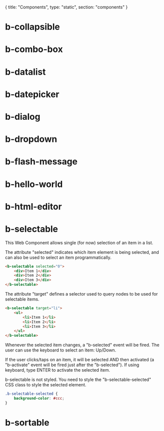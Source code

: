 {
	title: "Components", 
	type: "static", 
	section: "components"
}

b-collapsible
=============

b-combo-box
===========

b-datalist
==========

b-datepicker
============

b-dialog
========

b-dropdown
==========

b-flash-message
===============

b-hello-world
=============

b-html-editor
=============

b-selectable
============
This Web Component allows single (for now) selection of an item in a list.

The attribute "selected" indicates which item element is being selected, and can also be used to select an item programmatically.

```html
<b-selectable selected="0">
    <div>Item 1</div>
    <div>Item 2</div>
    <div>Item 3</div>
</b-selectable>
```

The attribute "target" defines a selector used to query nodes to be used for selectable items.

```html
<b-selectable target="li">
    <ul>
        <li>Item 1</li>
        <li>Item 2</li>
        <li>Item 3</li>
    </ul>
</b-selectable>
```

Whenever the selected item changes, a "b-selected" event will be fired. The user can use the keyboard to select an item: Up/Down.

If the user clicks/taps on an item, it will be selected AND then activated (a "b-activate" event will be fired just after the "b-selected"). If using keyboard, type ENTER to activate the selected item.

b-selectable is not styled.  You need to style the "b-selectable-selected" CSS class to style the selected element.

```css
.b-selectable-selected {
    background-color: #ccc;
}
```
b-sortable
==========
